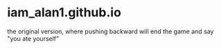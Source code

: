 # iam_alan1.github.io

the original version, where pushing backward will end the game and say "you ate yourself"
